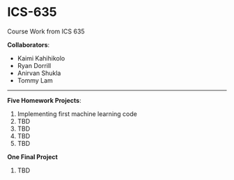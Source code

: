 # ICS-635
Course Work from ICS 635

**Collaborators**: 

* Kaimi Kahihikolo
* Ryan Dorrill
* Anirvan Shukla
* Tommy Lam
- - -

**Five Homework Projects**:

1. Implementing first machine learning code
1. TBD
1. TBD
1. TBD
1. TBD

**One Final Project**

1. TBD
